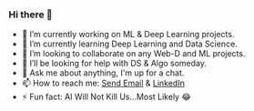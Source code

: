 ### Hi there 👋


- 🔭 I’m currently working on ML & Deep Learning projects. 
- 🌱 I’m currently learning Deep Learning and Data Science. 
- 👯 I’m looking to collaborate on any Web-D and ML projects. 
- 🤔 I’ll be looking for help with DS & Algo someday. 
- 💬 Ask me about anything, I'm up for a chat. 
- 📫 How to reach me: <a href="mailto:kushagra.garg19@gmail.com">Send Email</a> & [LinkedIn](https://www.linkedin.com/in/kushagra-garg-00421b172/)
- ⚡ Fun fact: AI Will Not Kill Us...Most Likely 😂


<!--
**kushagra219/kushagra219** is a ✨ _special_ ✨ repository because its `README.md` (this file) appears on your GitHub profile.


